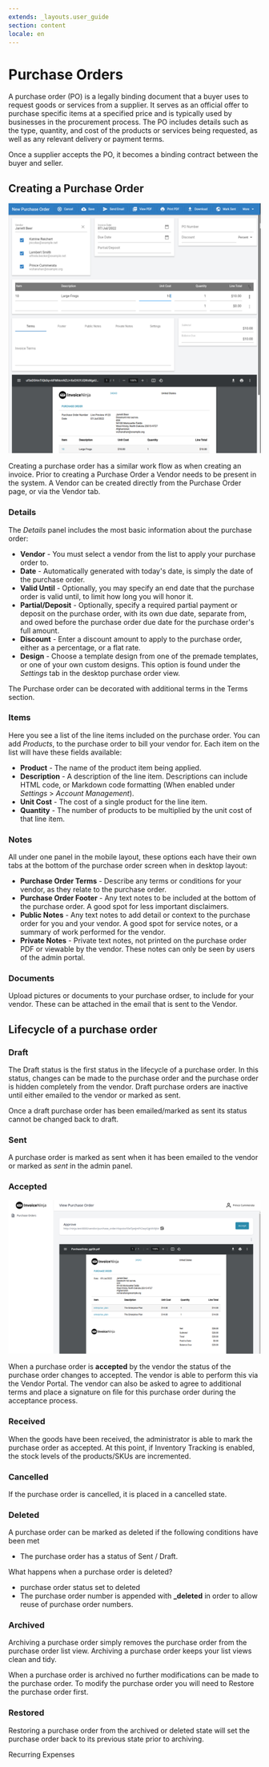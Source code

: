 ```yaml
---
extends: _layouts.user_guide
section: content
locale: en
---
```


# Purchase Orders

A purchase order (PO) is a legally binding document that a buyer uses to request goods or services from a supplier. It serves as an official offer to purchase specific items at a specified price and is typically used by businesses in the procurement process. The PO includes details such as the type, quantity, and cost of the products or services being requested, as well as any relevant delivery or payment terms. 

Once a supplier accepts the PO, it becomes a binding contract between the buyer and seller.


## Creating a Purchase Order

![alt text](/assets/images/purchase_orders/purchase_order1.png "Creating purchase order.")

Creating a purchase order has a similar work flow as when creating an invoice. Prior to creating a Purchase Order a Vendor needs to be present in the system. A Vendor can be created directly from the Purchase Order page, or via the Vendor tab.

### Details

The *Details* panel includes the most basic information about the purchase order:

* **Vendor** - You must select a vendor from the list to apply your purchase order to.
* **Date** - Automatically generated with today's date, is simply the date of the purchase order.
* **Valid Until** - Optionally, you may specify an end date that the purchase order is valid until, to limit how long you will honor it.
* **Partial/Deposit** - Optionally, specify a required partial payment or deposit on the purchase order, with its own due date, separate from, and owed before the purchase order due date for the purchase order's full amount.
* **Discount** - Enter a discount amount to apply to the purchase order, either as a percentage, or a flat rate.
* **Design** - Choose a template design from one of the premade templates, or one of your own custom designs.  This option is found under the *Settings* tab in the desktop purchase order view.

The Purchase order can be decorated with additional terms in the Terms section.

### Items

Here you see a list of the line items included on the purchase order.  You can add *Products*, to the purchase order to bill your vendor for.  Each item on the list will have these fields available:

* **Product** - The name of the product item being applied.
* **Description** - A description of the line item.  Descriptions can include HTML code, or Markdown code formatting (When enabled under *Settings* > *Account Management*).
* **Unit Cost** - The cost of a single product for the line item.
* **Quantity** - The number of products to be multiplied by the unit cost of that line item.

### Notes

All under one panel in the mobile layout, these options each have their own tabs at the bottom of the purchase order screen when in desktop layout:

* **Purchase Order Terms** - Describe any terms or conditions for your vendor, as they relate to the purchase order.
* **Purchase Order Footer** - Any text notes to be included at the bottom of the purchase order.  A good spot for less important disclaimers.
* **Public Notes** - Any text notes to add detail or context to the purchase order for you and your vendor.  A good spot for service notes, or a summary of work performed for the vendor.
* **Private Notes** - Private text notes, not printed on the purchase order PDF or viewable by the vendor.  These notes can only be seen by users of the admin portal.

### Documents

Upload pictures or documents to your purchase ordser, to include for your vendor. These can be attached in the email that is sent to the Vendor.


## Lifecycle of a purchase order

### Draft

The Draft status is the first status in the lifecycle of a purchase order. In this status, changes can be made to the purchase order and the purchase order is hidden completely from the vendor. Draft purchase orders are inactive until either emailed to the vendor or marked as sent.

<x-warning>
Once a draft purchase order has been emailed/marked as sent its status cannot be changed back to draft.
</x-warning>

### Sent

A purchase order is marked as sent when it has been emailed to the vendor or marked as *sent* in the admin panel.

### Accepted

![alt text](/assets/images/purchase_orders/purchase_order2.png "Creating purchase order.")

When a purchase order is **accepted** by the vendor the status of the purchase order changes to accepted. The vendor is able to perform this via the Vendor Portal. The vendor can also be asked to agree to additional terms and place a signature on file for this purchase order during the acceptance process.

### Received

When the goods have been received, the administrator is able to mark the purchase order as accepted. At this point, if Inventory Tracking is enabled, the stock levels of the products/SKUs are incremented.

### Cancelled

If the purchase order is cancelled, it is placed in a cancelled state.

### Deleted

A purchase order can be marked as deleted if the following conditions have been met

* The purchase order has a status of Sent / Draft.

What happens when a purchase order is deleted?

* purchase order status set to deleted
* The purchase order number is appended with **_deleted** in order to allow reuse of purchase order numbers.

### Archived

Archiving a purchase order simply removes the purchase order from the purchase order list view. Archiving a purchase order keeps your list views clean and tidy.

<x-warning>
When a purchase order is archived no further modifications can be made to the purchase order. To modify the purchase order you will need to Restore the purchase order first.
</x-warning>

### Restored

Restoring a purchase order from the archived or deleted state will set the purchase order back to its previous state prior to archiving.

<x-next url=/en/recurring-expenses>Recurring Expenses</x-next>